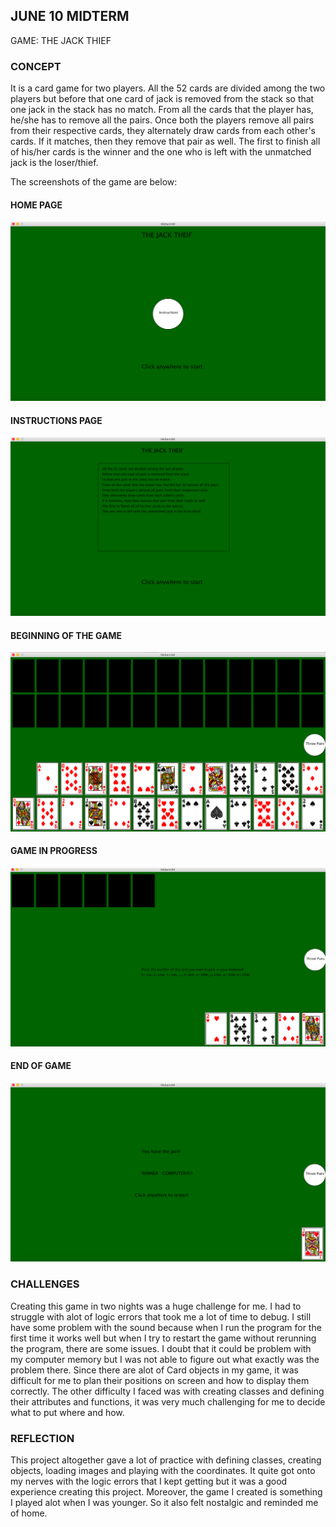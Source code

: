 ## JUNE 10 MIDTERM

GAME: THE JACK THIEF

### CONCEPT

It is a card game for two players. All the 52 cards are divided among the two players but before that one card of jack is removed from the stack so that one jack in the stack has no match. From all the cards that the player has, he/she has to remove all the pairs. Once both the players remove all pairs from their respective cards, they alternately draw cards from each other's cards. If it matches, then they remove that pair as well. The first to finish all of his/her cards is the winner and the one who is left with the unmatched jack is the loser/thief.

The screenshots of the game are below:

#### HOME PAGE

![](SSJune10_1.png)

#### INSTRUCTIONS PAGE

![](SSJune10_2.png)

#### BEGINNING OF THE GAME

![](SSJune10_3.png)

#### GAME IN PROGRESS

![](SSJune10_4.png)

#### END OF GAME

![](SSJune10_5.png)

### CHALLENGES

Creating this game in two nights was a huge challenge for me. I had to struggle with alot of logic errors that took me a lot of time to debug. I still have some problem with the sound because when I run the program for the first time it works well but when I try to restart the game without rerunning the program, there are some issues. I doubt that it could be problem with my computer memory but I was not able to figure out what exactly was the problem there. Since there are alot of Card objects in my game, it was difficult for me to plan their positions on screen and how to display them correctly. The other difficulty I faced was with creating classes and defining their attributes and functions, it was very much challenging for me to decide what to put where and how.

### REFLECTION

This project altogether gave a lot of practice with defining classes, creating objects, loading images and playing with the coordinates. It quite got onto my nerves with the logic errors that I kept getting but it was a good experience creating this project. Moreover, the game I created is something I played alot when I was younger. So it also felt nostalgic and reminded me of home.

